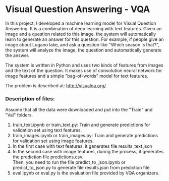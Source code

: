 # Visual Question Answering - VQA

In this project, I developed a machine learning model for Visual Question Answering. It is a combination of deep learning with text features. Given an image and a question related to this image, the system will automatically learn to generate an answer for this question. For example, if people give an image about Lugano lake, and ask a question like "Which season is that?", the system will analyze the image, the question and automatically generate the answer.

The system is written in Python and uses two kinds of features from images and the text of the question. It makes use of convolution neural network for image features and a simple "bag-of-words" model for text features.

The problem is described at: http://visualqa.org/

### Description of files:

Assume that all the data were downloaded and put into the "Train" and "Val" folders.

1. train_text.ipynb or train_text.py: Train and generate predictions for validation set using text features.  
2. train_images.ipynb or train_images.py: Train and generate predictions for validation set using image features.  
3. In the first case with text features, it generates file results_text.json  
4. In the second case with image features, during the process, it generates the prediction file predictions.csv.  
Then, you need to run the file predict_to_json.ipynb or predict_to_json.py to generate file results.json from prediction file.  
5. eval.ipynb or eval.py is the evaluation file provided by VQA organizers.

